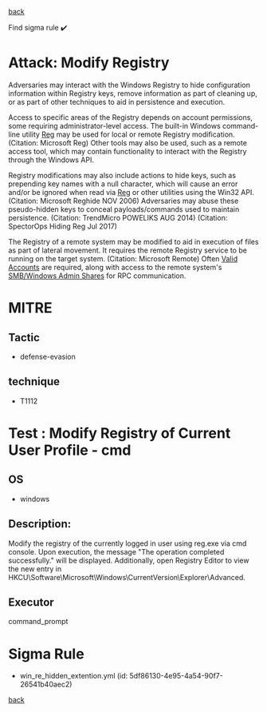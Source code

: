 
[back](../index.md)

Find sigma rule :heavy_check_mark: 

# Attack: Modify Registry 

Adversaries may interact with the Windows Registry to hide configuration information within Registry keys, remove information as part of cleaning up, or as part of other techniques to aid in persistence and execution.

Access to specific areas of the Registry depends on account permissions, some requiring administrator-level access. The built-in Windows command-line utility [Reg](https://attack.mitre.org/software/S0075) may be used for local or remote Registry modification. (Citation: Microsoft Reg) Other tools may also be used, such as a remote access tool, which may contain functionality to interact with the Registry through the Windows API.

Registry modifications may also include actions to hide keys, such as prepending key names with a null character, which will cause an error and/or be ignored when read via [Reg](https://attack.mitre.org/software/S0075) or other utilities using the Win32 API. (Citation: Microsoft Reghide NOV 2006) Adversaries may abuse these pseudo-hidden keys to conceal payloads/commands used to maintain persistence. (Citation: TrendMicro POWELIKS AUG 2014) (Citation: SpectorOps Hiding Reg Jul 2017)

The Registry of a remote system may be modified to aid in execution of files as part of lateral movement. It requires the remote Registry service to be running on the target system. (Citation: Microsoft Remote) Often [Valid Accounts](https://attack.mitre.org/techniques/T1078) are required, along with access to the remote system's [SMB/Windows Admin Shares](https://attack.mitre.org/techniques/T1021/002) for RPC communication.

# MITRE
## Tactic
  - defense-evasion


## technique
  - T1112


# Test : Modify Registry of Current User Profile - cmd
## OS
  - windows


## Description:
Modify the registry of the currently logged in user using reg.exe via cmd console. Upon execution, the message "The operation completed successfully."
will be displayed. Additionally, open Registry Editor to view the new entry in HKCU\Software\Microsoft\Windows\CurrentVersion\Explorer\Advanced.


## Executor
command_prompt

# Sigma Rule
 - win_re_hidden_extention.yml (id: 5df86130-4e95-4a54-90f7-26541b40aec2)



[back](../index.md)

